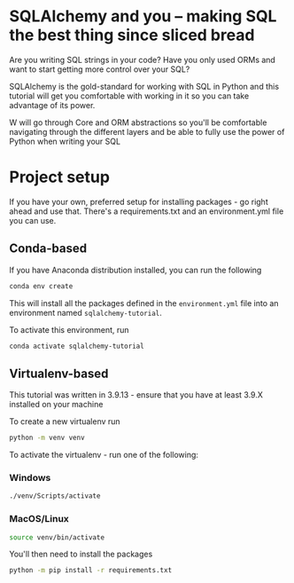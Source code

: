 # SQLAlchemy and you – making SQL the best thing since sliced bread

Are you writing SQL strings in your code? Have you only used ORMs and want to start getting more 
control over your SQL?

SQLAlchemy is the gold-standard for working with SQL in Python and this tutorial will get you 
comfortable with working in it so you can take advantage of its power. 

W will go through Core and ORM abstractions so you'll be comfortable navigating through the 
different layers and be able to fully use the power of Python when writing your SQL

# Project setup

If you have your own, preferred setup for installing packages - go right ahead and use that. 
There's a requirements.txt and an environment.yml file you can use. 

## Conda-based

If you have Anaconda distribution installed, you can run the following

```bash
conda env create
```

This will install all the packages defined in the `environment.yml` file into an environment named
`sqlalchemy-tutorial`.

To activate this environment, run
```bash
conda activate sqlalchemy-tutorial
```

## Virtualenv-based
This tutorial was written in 3.9.13 - ensure that you have at least 3.9.X installed on your machine

To create a new virtualenv run
```bash
python -m venv venv
```

To activate the virtualenv - run one of the following:

### Windows

```cmd
./venv/Scripts/activate
```

### MacOS/Linux

```bash
source venv/bin/activate
```

You'll then need to install the packages

```bash
python -m pip install -r requirements.txt
```